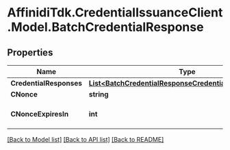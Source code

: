 # AffinidiTdk.CredentialIssuanceClient.Model.BatchCredentialResponse

## Properties

Name | Type | Description | Notes
------------ | ------------- | ------------- | -------------
**CredentialResponses** | [**List&lt;BatchCredentialResponseCredentialResponsesInner&gt;**](BatchCredentialResponseCredentialResponsesInner.md) |  | 
**CNonce** | **string** |  | [optional] 
**CNonceExpiresIn** | **int** | Expiration time in seconds | [optional] 

[[Back to Model list]](../README.md#documentation-for-models) [[Back to API list]](../README.md#documentation-for-api-endpoints) [[Back to README]](../README.md)

